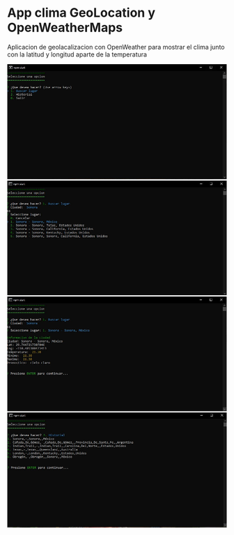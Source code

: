 # App clima GeoLocation y OpenWeatherMaps

Aplicacion de geolacalizacion con OpenWeather para mostrar el clima junto con la latitud y longitud aparte de la temperatura

![](https://github.com/ZayBit/App-clima-GeoLocation-y-OpenWeatherMaps/blob/master/screenshots/1.JPG)
![](https://github.com/ZayBit/App-clima-GeoLocation-y-OpenWeatherMaps/blob/master/screenshots/2.JPG)
![](https://github.com/ZayBit/App-clima-GeoLocation-y-OpenWeatherMaps/blob/master/screenshots/3.JPG)
![](https://github.com/ZayBit/App-clima-GeoLocation-y-OpenWeatherMaps/blob/master/screenshots/4.JPG)
